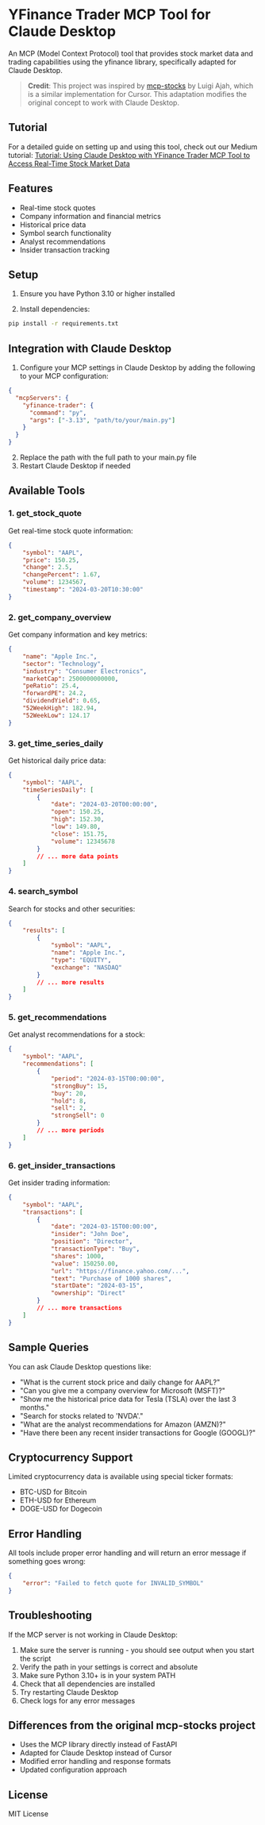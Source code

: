 # YFinance Trader MCP Tool for Claude Desktop

An MCP (Model Context Protocol) tool that provides stock market data and trading capabilities using the yfinance library, specifically adapted for Claude Desktop.

> **Credit**: This project was inspired by [mcp-stocks](https://github.com/luigiajah/mcp-stocks) by Luigi Ajah, which is a similar implementation for Cursor. This adaptation modifies the original concept to work with Claude Desktop.

## Tutorial

For a detailed guide on setting up and using this tool, check out our Medium tutorial:
[Tutorial: Using Claude Desktop with YFinance Trader MCP Tool to Access Real-Time Stock Market Data](https://medium.com/@saintdoresh/tutorial-using-claude-desktop-with-yfinance-trader-mcp-tool-to-access-real-time-stock-market-data-904cd1e1ba09)

## Features

- Real-time stock quotes
- Company information and financial metrics
- Historical price data
- Symbol search functionality
- Analyst recommendations
- Insider transaction tracking

## Setup

1. Ensure you have Python 3.10 or higher installed

2. Install dependencies:
```bash
pip install -r requirements.txt
```

## Integration with Claude Desktop

1. Configure your MCP settings in Claude Desktop by adding the following to your MCP configuration:

```json
{
  "mcpServers": {
    "yfinance-trader": {
      "command": "py",
      "args": ["-3.13", "path/to/your/main.py"]
    }
  }
}
```

2. Replace the path with the full path to your main.py file
3. Restart Claude Desktop if needed

## Available Tools

### 1. get_stock_quote
Get real-time stock quote information:
```json
{
    "symbol": "AAPL",
    "price": 150.25,
    "change": 2.5,
    "changePercent": 1.67,
    "volume": 1234567,
    "timestamp": "2024-03-20T10:30:00"
}
```

### 2. get_company_overview
Get company information and key metrics:
```json
{
    "name": "Apple Inc.",
    "sector": "Technology",
    "industry": "Consumer Electronics",
    "marketCap": 2500000000000,
    "peRatio": 25.4,
    "forwardPE": 24.2,
    "dividendYield": 0.65,
    "52WeekHigh": 182.94,
    "52WeekLow": 124.17
}
```

### 3. get_time_series_daily
Get historical daily price data:
```json
{
    "symbol": "AAPL",
    "timeSeriesDaily": [
        {
            "date": "2024-03-20T00:00:00",
            "open": 150.25,
            "high": 152.30,
            "low": 149.80,
            "close": 151.75,
            "volume": 12345678
        }
        // ... more data points
    ]
}
```

### 4. search_symbol
Search for stocks and other securities:
```json
{
    "results": [
        {
            "symbol": "AAPL",
            "name": "Apple Inc.",
            "type": "EQUITY",
            "exchange": "NASDAQ"
        }
        // ... more results
    ]
}
```

### 5. get_recommendations
Get analyst recommendations for a stock:
```json
{
    "symbol": "AAPL",
    "recommendations": [
        {
            "period": "2024-03-15T00:00:00",
            "strongBuy": 15,
            "buy": 20,
            "hold": 8,
            "sell": 2,
            "strongSell": 0
        }
        // ... more periods
    ]
}
```

### 6. get_insider_transactions
Get insider trading information:
```json
{
    "symbol": "AAPL",
    "transactions": [
        {
            "date": "2024-03-15T00:00:00",
            "insider": "John Doe",
            "position": "Director",
            "transactionType": "Buy",
            "shares": 1000,
            "value": 150250.00,
            "url": "https://finance.yahoo.com/...",
            "text": "Purchase of 1000 shares",
            "startDate": "2024-03-15",
            "ownership": "Direct"
        }
        // ... more transactions
    ]
}
```

## Sample Queries

You can ask Claude Desktop questions like:
- "What is the current stock price and daily change for AAPL?"
- "Can you give me a company overview for Microsoft (MSFT)?"
- "Show me the historical price data for Tesla (TSLA) over the last 3 months."
- "Search for stocks related to 'NVDA'."
- "What are the analyst recommendations for Amazon (AMZN)?"
- "Have there been any recent insider transactions for Google (GOOGL)?"

## Cryptocurrency Support

Limited cryptocurrency data is available using special ticker formats:
- BTC-USD for Bitcoin
- ETH-USD for Ethereum
- DOGE-USD for Dogecoin

## Error Handling

All tools include proper error handling and will return an error message if something goes wrong:
```json
{
    "error": "Failed to fetch quote for INVALID_SYMBOL"
}
```

## Troubleshooting

If the MCP server is not working in Claude Desktop:
1. Make sure the server is running - you should see output when you start the script
2. Verify the path in your settings is correct and absolute
3. Make sure Python 3.10+ is in your system PATH
4. Check that all dependencies are installed
5. Try restarting Claude Desktop
6. Check logs for any error messages

## Differences from the original mcp-stocks project

- Uses the MCP library directly instead of FastAPI
- Adapted for Claude Desktop instead of Cursor
- Modified error handling and response formats
- Updated configuration approach

## License

MIT License